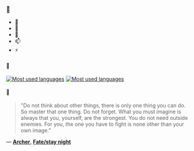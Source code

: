 ### 👋

- 🔭
- 🌱
- 💬
- 📫
- ⚡

#### 🧏

[![Most used languages](https://github-readme-stats-aynah.vercel.app/api/top-langs/?username=aynh&theme=solarized-dark&langs_count=6&layout=compact&hide_title=true)](https://github.com/anuraghazra/github-readme-stats#gh-dark-mode-only)
[![Most used languages](https://github-readme-stats-aynah.vercel.app/api/top-langs/?username=aynh&theme=solarized-light&langs_count=6&layout=compact&hide_title=true)](https://github.com/anuraghazra/github-readme-stats#gh-light-mode-only)

#### 💬

> "Do not think about other things, there is only one thing you can do. So master that one thing. Do not forget. What you must imagine is always that you, yourself, are the strongest. You do not need outside enemies. For you, the one you have to fight is none other than your own image."

&mdash; [**Archer**](https://myanimelist.net/character.php?q=Archer&cat=character), [**Fate/stay night**](https://myanimelist.net/search/all?q=Fate%2Fstay%20night&cat=all)
